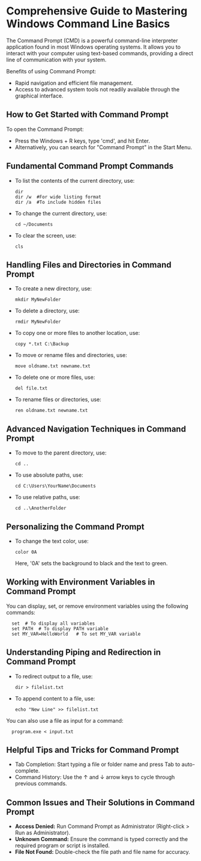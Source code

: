 # Comprehensive Guide to Mastering Windows Command Line Basics

The Command Prompt (CMD) is a powerful command-line interpreter application found in most Windows operating systems. It allows you to interact with your computer using text-based commands, providing a direct line of communication with your system.

Benefits of using Command Prompt:

- Rapid navigation and efficient file management.
- Access to advanced system tools not readily available through the graphical interface.

## How to Get Started with Command Prompt

To open the Command Prompt:

- Press the Windows + R keys, type 'cmd', and hit Enter.
- Alternatively, you can search for "Command Prompt" in the Start Menu.

## Fundamental Command Prompt Commands

- To list the contents of the current directory, use:

      dir 
      dir /w  #For wide listing format
      dir /a  #To include hidden files

- To change the current directory, use:

      cd ~/Documents

- To clear the screen, use:

      cls

## Handling Files and Directories in Command Prompt

- To create a new directory, use:

      mkdir MyNewFolder

- To delete a directory, use:

      rmdir MyNewFolder

- To copy one or more files to another location, use:

      copy *.txt C:\Backup

- To move or rename files and directories, use:

      move oldname.txt newname.txt

- To delete one or more files, use:

      del file.txt

- To rename files or directories, use:

      ren oldname.txt newname.txt

## Advanced Navigation Techniques in Command Prompt

- To move to the parent directory, use:

      cd ..

- To use absolute paths, use:

      cd C:\Users\YourName\Documents

- To use relative paths, use:

      cd ..\AnotherFolder
            

## Personalizing the Command Prompt

- To change the text color, use:

      color 0A

    Here, '0A' sets the background to black and the text to green.

## Working with Environment Variables in Command Prompt

You can display, set, or remove environment variables using the following commands:

      set  # To display all variables
      set PATH  # To display PATH variable
      set MY_VAR=HelloWorld   # To set MY_VAR variable

## Understanding Piping and Redirection in Command Prompt

- To redirect output to a file, use:

      dir > filelist.txt

- To append content to a file, use:

      echo "New Line" >> filelist.txt

You can also use a file as input for a command:

      program.exe < input.txt

## Helpful Tips and Tricks for Command Prompt

- Tab Completion: Start typing a file or folder name and press Tab to auto-complete.
- Command History: Use the ↑ and ↓ arrow keys to cycle through previous commands.

## Common Issues and Their Solutions in Command Prompt

- **Access Denied:** Run Command Prompt as Administrator (Right-click > Run as Administrator).
- **Unknown Command:** Ensure the command is typed correctly and the required program or script is installed.
- **File Not Found:** Double-check the file path and file name for accuracy.